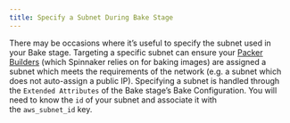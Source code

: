 ```yaml
---
title: Specify a Subnet During Bake Stage
---
```



There may be occasions where it’s useful to specify the subnet used in your Bake stage. Targeting a specific subnet can ensure your [Packer Builders](https://www.packer.io/docs/builders/index.html) (which Spinnaker relies on for baking images) are assigned a subnet which meets the requirements of the network (e.g. a subnet which does not auto-assign a public IP).
Specifying a subnet is handled through the ```Extended Attributes``` of the Bake stage’s Bake Configuration. You will need to know the ```id``` of your subnet and associate it with the ```aws_subnet_id``` key.

